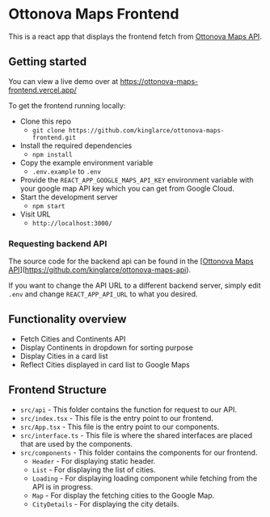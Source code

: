 # Ottonova Maps Frontend

This is a react app that displays the frontend fetch from [Ottonova Maps API](https://github.com/kinglarce/ottonova-maps-api).

## Getting started

You can view a live demo over at https://ottonova-maps-frontend.vercel.app/

To get the frontend running locally:

- Clone this repo
  - `git clone https://github.com/kinglarce/ottonova-maps-frontend.git`
- Install the required dependencies
  - `npm install`
- Copy the example environment variable
  - `.env.example` to `.env`
- Provide the `REACT_APP_GOOGLE_MAPS_API_KEY` environment variable with your google map API key which you can get from Google Cloud.
- Start the development server
  - `npm start`
- Visit URL
  - `http://localhost:3000/`

### Requesting backend API

The source code for the backend api can be found in the [[Ottonova Maps API](https://github.com/kinglarce/ottonova-maps-api)](https://github.com/kinglarce/ottonova-maps-api).

If you want to change the API URL to a different backend server, simply edit `.env` and change `REACT_APP_API_URL` to what you desired.

## Functionality overview

- Fetch Cities and Continents API
- Display Continents in dropdown for sorting purpose
- Display Cities in a card list
- Reflect Cities displayed in card list to Google Maps

## Frontend Structure

- `src/api` - This folder contains the function for request to our API.
- `src/index.tsx` - This file is the entry point to our frontend.
- `src/App.tsx` - This file is the entry point to our components.
- `src/interface.ts` - This file is where the shared interfaces are placed that are used by the components.
- `src/components` - This folder contains the components for our frontend.
  - `Header` - For displaying static header.
  - `List` - For displaying the list of cities.
  - `Loading` - For displaying loading component while fetching from the API is in progress.
  - `Map` - For display the fetching cities to the Google Map.
  - `CityDetails` - For displaying the city details.

<br />
